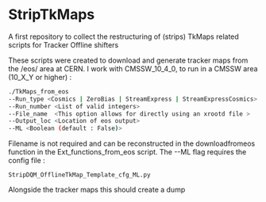 # StripTkMaps
A first repository to collect the restructuring of (strips) TkMaps related scripts for Tracker Offline shifters </br>

These scripts were created to download and generate tracker maps from the /eos/ area at CERN. 
I work with CMSSW_10_4_0, to run in a CMSSW area (10_X_Y or higher) :
```bash
./TkMaps_from_eos 
--Run_type <Cosmics | ZeroBias | StreamExpress | StreamExpressCosmics> 
--Run_number <List of valid integers> 
--File_name  <This option allows for directly using an xrootd file >
--Output_loc <Location of eos output>
--ML <Boolean (default : False)>
```
Filename is not required and can be reconstructed in the downloadfromeos function in the Ext_functions_from_eos script.
The --ML flag requires the config file : 
```
StripDQM_OfflineTkMap_Template_cfg_ML.py
```
Alongside the tracker maps this should create a dump 
